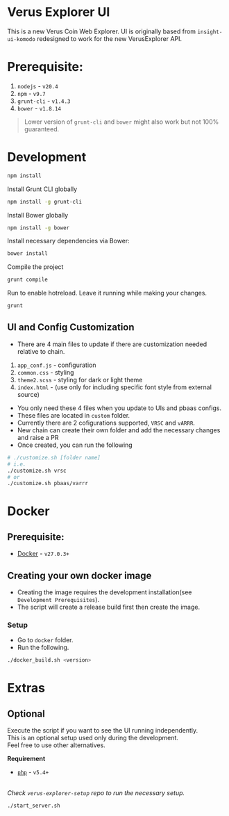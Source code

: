 # Verus Explorer UI
This is a new Verus Coin Web Explorer.
UI is originally based from `insight-ui-komodo` redesigned to work for the new VerusExplorer API.

# Prerequisite:
1. `nodejs` - `v20.4`
2. `npm` - `v9.7`
3. `grunt-cli` - `v1.4.3`
3. `bower` - `v1.8.14`

> Lower version of `grunt-cli` and `bower` might also work but not 100% guaranteed.
# Development
```bash
npm install
```

Install Grunt CLI globally
```bash
npm install -g grunt-cli
```

Install Bower globally
```bash
npm install -g bower
```

Install necessary dependencies via Bower:
```bash
bower install
```

Compile the project
```bash
grunt compile
```

Run to enable hotreload.
Leave it running while making your changes.
```bash
grunt
```

## UI and Config Customization
- There are 4 main files to update if there are customization needed relative to chain.
1. `app_conf.js` - configuration
2. `common.css` - styling
2. `theme2.scss` - styling for dark or light theme
3. `index.html` - (use only for including specific font style from external source)

- You only need these 4 files when you update to UIs and pbaas configs.
- These files are located in `custom` folder.
- Currently there are 2 cofigurations supported, `VRSC` and `vARRR`.
- New chain can create their own folder and add the necessary changes and raise a PR
- Once created, you can run the following
```bash
# ./customize.sh [folder name]
# i.e.
./customize.sh vrsc
# or 
./customize.sh pbaas/varrr
```

# Docker
## Prerequisite:
- [Docker](https://docs.docker.com/engine/install/) - `v27.0.3+`

## Creating your own docker image
- Creating the image requires the development installation(see `Development Prerequisites`).
- The script will create a release build first then create the image.
### Setup
- Go to `docker` folder.
- Run the following.
```bash
./docker_build.sh <version>
```

# Extras
## Optional
Execute the script if you want to see the UI running independently.
<br>This is an optional setup used only during the development.
<br>Feel free to use other alternatives.

<b>Requirement</b>
- [`php`](https://www.php.net/manual/en/features.commandline.webserver.php) - `v5.4+`

<br><i>Check `verus-explorer-setup` repo to run the necessary setup.</i>

```bash
./start_server.sh
```
